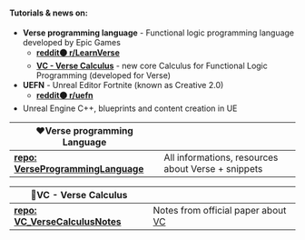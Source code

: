 #### Tutorials & news on:
* **Verse programming language** - Functional logic programming language developed by Epic Games
  * **[reddit🟠 r/LearnVerse](https://reddit.com/r/LearnVerse)**
  * **[VC - Verse Calculus](https://simon.peytonjones.org/assets/pdfs/verse-March23.pdf)** - new core Calculus for Functional Logic Programming (developed for Verse)
* **UEFN** - Unreal Editor Fortnite (known as Creative 2.0)
  * **[reddit🟠 r/uefn](https://reddit.com/r/uefn)**
* Unreal Engine C++, blueprints and content creation in UE

|❤Verse programming Language||
|---------------------------|-----------|
|**[repo: VerseProgrammingLanguage](https://github.com/UnrealVerseGuru/VerseProgrammingLanguage)**| All informations, resources about Verse + snippets |

|💜VC - Verse Calculus||
|---------------------------|-----------|
|**[repo: VC_VerseCalculusNotes](https://github.com/UnrealVerseGuru/VC_VerseCalculus)**| Notes from official paper about [VC](https://simon.peytonjones.org/assets/pdfs/verse-March23.pdf) |

